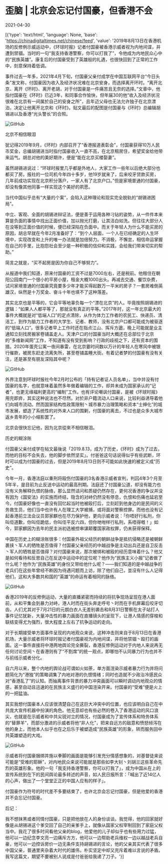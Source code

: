 # 歪脑 | 北京会忘记付国豪，但香港不会

2021-04-30

[{'type': 'text/html', 'language': None, 'base': 'https://chinadigitaltimes.net/chinese/feed', 'value': '2019年8月13日在香港机场的反修例示威运动中，《环球时报》记者付国豪被香港示威者视为内地间谍，并遭到禁锢。当时的一句“我支持香港警察，你可以打我了”，令他成为内地民众心中的“民族英雄”。康复后的付国豪受到了英雄般的礼遇，也很快回到了正常的工作中，刻意保持着低调。

事件过去一年多，2021年4月下旬，付国豪父亲付成学在中国互联网平台“今日头条”发文称，付国豪因为收入及经济状况难在北京安身，而选择离开环时。“离开北京、离开《环时》、离开老胡，对于付国豪是一件痛苦且无奈的选择。”文章中，他指付国豪在《环时》已近3年，和同事合作愉快，但年届30的他“收入及经济状况很难在北京有一间属於自己的安身之所”，且年迈父母也无法允许独子在北京漂泊，决定让他离开北京和《环时》。贴文最后的配图是付国豪与《环时》总编辑胡锡进以及香港“光头警长”的合照。

![GitHub](https://chinadigitaltimes.net/chinese/files/2021/04/post-665475-608be3148e32d.png)

北京不相信眼泪

犹记得2019年9月，《环时》内部召开了“香港报道表彰会”，付国豪获得10万人民币奖金，总编胡锡进当时指付国豪收入一直不高，在北京租房住，希望奖金给他带来运气。胡总对他的美好期许，便是“能在北京买楼娶妻”。

虽然胡锡进说过：“环球时报里几乎都是外地人，大家工作一些年以后绝大部分也都买了房。报社的一位司机今年四十多岁，他19岁就来了，后来咬牙贷款买房，几年前成功实现在北京积分落户，一家人有了北京户口。”但是家境普通的付国豪，却没有像其他同事一样实现这个美好的夙愿。

当代中国似乎总有“大量的个案”，会陷入这种理论和现实完全脱轨的“胡锡进困局”。

中立、客观、全面的胡锡进辩证法，便是善于运用各种刁钻的姿势，从一件件本来算是负面的事情中找出正面价值，加以抛光打磨，让其洁白如洗。但往往大部分人在没等到正面价值的时候，便已经深陷在负面中。而关于年轻人为什么不能买房的原因，胡总早就在今年2月准备好了：“到个人层面，一个人在已经确定的人生环境中，实现改变和上升的唯一办法就是加倍努力。不消极，不懈怠，相信命运掌握在自己的手里，比抱怨社会至少是一种积极的信仰和实践，会给我们带来切实的帮助。”

简言之就是，“买不起房是因为你自己不够努力”。

从报道中我们知道，原来付国豪的工资不过是7000左右，还是税前。他租住在朝阳公园南门一个很小的平房小屋，租金大概1000出头。再减去交通、餐饮杂费，试问家境普通的付国豪究竟要多少年才能买得起数万一平米的房子？一套房难倒英雄汉，纵然是十万奖金、奋斗十年也填不了这种落差。

其实北京也是平等的，它会平等地辜负每一个“漂在北京”的人。毕竟按照胡锡进的逻辑：“如果人人都平等了，那就没有真正的平等。”2017年时，这一年北京最大的事件大概就是对“低端人口”的定点清除，从作为体力工作者的农民工、快递员、清洁工，到作为脑力工作者的大学生、记者、教师，没有北京户口都可能成为被驱逐的“低端人口”。很多记者早上工作时还在指点江山、挥斥方遒，晚上可能就是业主通知立刻找房搬家卷铺盖走人。天津户口的付国豪当时大概还在总部位于北京的“多维新闻网”工作，不知道有没有受到影响？行政的歧视之下，还有资本的围猎。2020年蛋壳公寓一夜间暴雷，在北京霎时间数以万计的年轻人在寒风中被银行催款，被房东赶走流离失所，甚至卷铺盖睡大街。有着记者梦的付国豪有没有关注，还是甚至有朋友深陷其中呢？

![GitHub](https://chinadigitaltimes.net/chinese/files/2021/04/post-665475-608be315e359d.)

外界注意到环球时报社今年2月时公布的「持有记者证人员名单」，当中并没有付国豪的名字，也就意味着虽然多年做着编辑的工作，却并未成为国家承认的“记者”，也更无缘福利更高的“编制”工作。也有评论嘲讽付国豪，是被《环球时报》用完即弃，其实这种说法也不尽然。对於非户籍流动人口来说，比较利益诱导着他们向城市流动。然而国家结构性政策限制丶城市暴力治理策略和资本“士绅化”的城市发展，塑造了系统性的对外来人口的围剿，付国豪的离去，不过也是众多大城市返乡青年的小小缩影罢了。

北京会很快忘记他，因为北京從來不相信眼泪。

历史的糊涂账

付国豪父亲付成学在帖文最後说「2019.8.13，成为了历史，《环时》成为了过去，而他的目标不会失去，他的脚步依然坚实」。付爸爸这句话说得似乎有些武断，环时可以成为付国豪的过去，但是2019年8月13日则不可能如此快速的被定义成“历史”。

今年一月，香港法庭以重刑将殴伤付国豪的3名香港示威者宣判，判囚4年3个月至5年半，是目前为止反送中运动的最高刑期。法庭还了付国豪公道，却没有能力也没有义务解释仇恨的脉络，那么显然诘问和质疑仍然存在，更何况香港的争议并没有因为《国安法》的实施而终结，隐含的对峙仍然没有停息，仇恨和伤痛也延宕至今。付国豪好像也一直没有回忆起当时他被殴打后，立刻赶到他身边的是民间的义务救生员，他们当中也许有人在理工大学被捕，或将面对警察控罪。而他也没有记起香港前立法会议员郭家麒也在尽力保护他，更向示威者说：「你唔好行私刑，你叫佢道歉，你叫佢跪低，你叫佢平反六四，但你哋咁样行私刑，系唔得嘅！」如今，郭家麒因为去年的民主派初选被控串谋颠覆国家政权罪，仍未获得保释。

中国在历史上的糊涂账很多：付国豪外祖父经历的朝鲜战争是抵抗侵略还是被朝鲜裹挟丶军人的牺牲是否值得？付国豪父亲经历的中越战争是主动出兵还是自卫反击丶军人的牺牲是否值得？对付国豪来说，那次被绑和被殴的经历意味着什么？他又是如何看待和反思自己在反送中运动中的定位呢？他作为“民族主义小报”记者做了什么呢？他作为“民族英雄”的身份又带给他什么呢？——我们知道的是中越战争的老兵们在这些年曾经不断因为待遇问题而上访，除了他们自己，並沒有什么人记得他们，这和大多数共和国的“英雄”的命运有着相同的脉络。

![GitHub](https://chinadigitaltimes.net/chinese/files/2021/04/post-665475-608be316adc28.)

香港2019年的反修例运动，大量的直播紧密而持续的将抗争现场呈现在港人面前，从和平集会到暴力对峙，港人时而在街头奔走呼号丶时而在手机屏幕后咬牙切齿，人们尤其对于7月21日的元朗白衣人无差别袭击和8月31日警察在太子站打人事件记忆犹新，大量冲击性的暴力画面在直播镜头的呈现下，让港人情感的穿梭和联结变得尤为强烈，很大程度上左右了抗争运动的走向。

对于长期接受单方面事件呈现的内地观众来说，这种冲击则来自于8月13日在香港机场，大量示威者将环球时报记者付国豪视为内地间谍，并将他禁锢丶殴打的画面。这一事件直接将中港两地舆论完全撕裂，香港反修例运动对于内地人来说再无任何讨论空间丶在香港则有了“不割席”的统一观点，即哪怕不认同暴力行为也并不与前线示威者分化。

自六月以来，整个内地的舆论战可谓如火如荼，单方面渲染示威者暴力行为并将问题简化为“港独”的策略调集了内地对港的仇恨情绪；同时也造就不少政治冷感民众对“香港乱了”的认知。而抽离事件背景的暴力冲突画面可以瞬时调动内地观众的情感，甚至自动且迅速的在民族主义盛行的中国渲染开来。付国豪的“受难”便是火上的一把猛油。

其实我想付国豪本人应该很清楚自己在这巨大冲突中的位置，也应该明白自己在中共庞大宣传机器中扮演的角色。他无意却也有些必然的卷入了香港运动的风口浪尖，也就是在示威者和中共尖锐对立的情况，付国豪成为了宣传体系和特务体系的“替罪羊”，而部分激进的示威者将他“非人化”，把来自远方的敌意和愤怒倾泻在他的身上，而他本人似乎也在之后乐于被塑造成“民族英雄”的形象，转而服务回中共英雄塑造的大戏。

![GitHub](https://chinadigitaltimes.net/chinese/files/2021/04/post-665475-608be31811b21.)

示威者将付国豪捆绑并施以拳脚的画面是能够引发充分情感想象的，对基督徒来说可能是“受难的耶稣”，对内地民众来说可能就是那些如李大钊丶刘胡兰这些革命先烈的英雄形象。他的一句「我支持香港警察，你可以打我了」，成为中国从在上的宣传系统到在下的民间舆论最多转述的声音，如人民日报所言：「喊出了近14亿人的心声，做出了一个堂堂正正的中国人应有的样子」。

付国豪作为符号的时代差不多要结束了，也许北京会忘记付国豪，但是他爱的香港并不会忘记付国豪。

后记：

我不想抹黑或者同情付国豪，只是把他放在人的身份谈谈。我觉得，他的回家就好像是从胡锡进这个爹交回了自己的亲爹手上，就像从国家父权宰制回到了家庭父权当中。我花了很多时间看他父亲的blog，他爱他的儿子却似乎也有些用力过猛，他可以一边纪念李文亮一边痛斥方方，他可以一边帮助老兵维权一边以越战老兵自豪，他可以一边控诉房价一边无条件支持胡锡进的言论，他的父亲其实代表了很多中国父亲，普通里夹杂着大时代的雄伟，朴实坚定中却又充斥着难以言说的矛盾。我写这篇文，期望不要被别人说成是付爸爸给我递了刀子。'}]